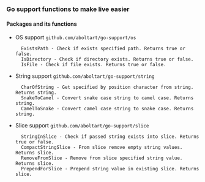 ### Go support functions to make live easier

#### Packages and its functions


* OS support ```github.com/aboltart/go-support/os```

        ExistsPath - Check if exists specified path. Returns true or false.
        IsDirectory - Check if directory exists. Returns true or false.
        IsFile - Check if file exists. Returns true or false.

* String support ```github.com/aboltart/go-support/string```

        CharOfString - Get specified by position character from string. Returns string.
        SnakeToCamel - Convert snake case string to camel case. Returns string.
        CamelToSnake - Convert camel case string to snake case. Returns string.

* Slice support ```github.com/aboltart/go-support/slice```

        StringInSlice - Check if passed string exists into slice. Returns true or false.
        CompactStringSlice - From slice remove empty string values. Returns slice.
        RemoveFromSlice - Remove from slice specified string value. Returns slice.
        PrependForSlice - Prepend string value in existing slice. Returns slice.
